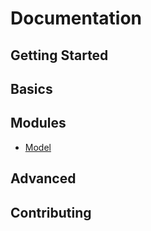 # Documentation

## Getting Started

## Basics

## Modules

- [Model](./modules/model)

## Advanced

## Contributing
